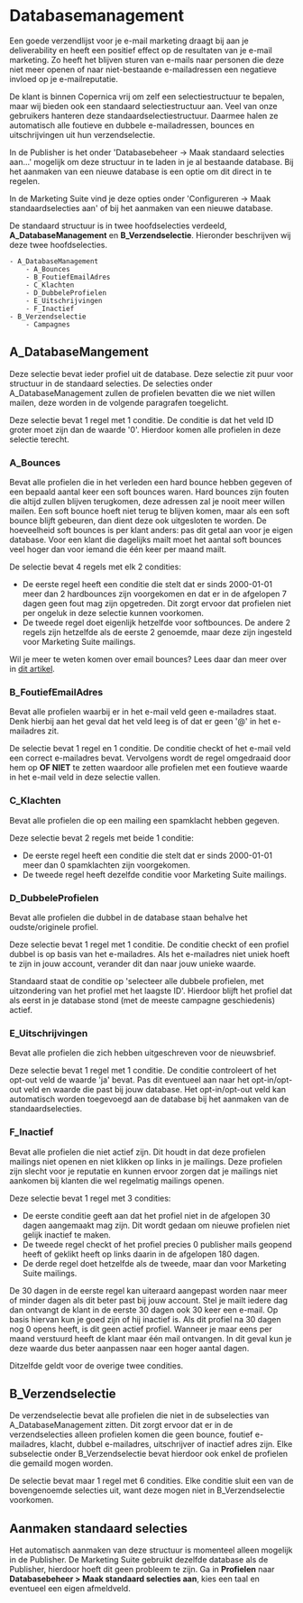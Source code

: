 # Databasemanagement
Een goede verzendlijst voor je e-mail marketing draagt bij aan je
deliverability en heeft een positief effect op de resultaten van je e-mail
marketing. Zo heeft het blijven sturen van e-mails naar
personen die deze niet meer openen of naar niet-bestaande e-mailadressen een
negatieve invloed op je e-mailreputatie.

De klant is binnen Copernica vrij om zelf een selectiestructuur te bepalen,
maar wij bieden ook een standaard selectiestructuur aan. Veel van onze
gebruikers hanteren deze standaardselectiestructuur. Daarmee halen ze
automatisch alle foutieve en dubbele e-mailadressen, bounces en
uitschrijvingen uit hun verzendselectie.

In de Publisher is het onder 'Databasebeheer -> Maak standaard selecties aan...' mogelijk om deze structuur in te laden in je al bestaande database. Bij het aanmaken van een nieuwe database is een optie om dit direct in te regelen.

In de Marketing Suite vind je deze opties onder 'Configureren -> Maak standaardselecties aan' of bij het aanmaken van een nieuwe database.

De standaard structuur is in twee hoofdselecties verdeeld,
**A_DatabaseManagement** en **B_Verzendselectie**. Hieronder beschrijven wij
deze twee hoofdselecties.

```
- A_DatabaseManagement
    - A_Bounces
    - B_FoutiefEmailAdres
    - C_Klachten
    - D_DubbeleProfielen
    - E_Uitschrijvingen
    - F_Inactief
- B_Verzendselectie
    - Campagnes
```

## A_DatabaseMangement
Deze selectie bevat ieder profiel uit de database. Deze selectie zit puur voor structuur in
de standaard selecties. De selecties onder A_DatabaseManagement zullen de profielen
bevatten die we niet willen mailen, deze worden in de volgende paragrafen
toegelicht.

Deze selectie bevat 1 regel met 1 conditie. De conditie is dat het veld ID groter moet zijn dan de waarde '0'. Hierdoor komen alle profielen in deze selectie terecht.

### A_Bounces
Bevat alle profielen die in het verleden een hard bounce hebben gegeven of
een bepaald aantal keer een soft bounces waren. Hard bounces zijn fouten die
altijd zullen blijven terugkomen, deze adressen zal je nooit meer willen mailen.
Een soft bounce hoeft niet terug te blijven komen, maar als een soft bounce
blijft gebeuren, dan dient deze ook uitgesloten te worden. De hoeveelheid
soft bounces is per klant anders: pas dit getal aan voor je eigen database.
Voor een klant die dagelijks mailt moet het aantal soft bounces veel hoger dan
voor iemand die één keer per maand mailt.

De selectie bevat 4 regels met elk 2 condities: 
* De eerste regel heeft een conditie die stelt dat er sinds 2000-01-01 meer dan 2 hardbounces zijn
voorgekomen en dat er in de afgelopen 7 dagen geen fout mag zijn opgetreden. Dit zorgt ervoor dat profielen niet per ongeluk in deze selectie kunnen voorkomen. 
* De tweede regel doet eigenlijk hetzelfde voor softbounces. De andere
2 regels zijn hetzelfde als de eerste 2 genoemde, maar deze zijn ingesteld voor
Marketing Suite mailings.

Wil je meer te weten komen over email bounces? Lees daar dan meer over in
[dit artikel](https://www.copernica.com/nl/documentation/bounces).

### B_FoutiefEmailAdres
Bevat alle profielen waarbij er in het e-mail veld geen e-mailadres staat.
Denk hierbij aan het geval dat het veld leeg is of dat er geen '@'
in het e-mailadres zit.

De selectie bevat 1 regel en 1 conditie. De conditie checkt of het e-mail veld
een correct e-mailadres bevat. Vervolgens wordt de regel omgedraaid door hem op
**OF NIET** te zetten waardoor alle profielen met een foutieve waarde in het e-mail veld in deze selectie vallen.

### C_Klachten
Bevat alle profielen die op een mailing een spamklacht hebben gegeven.

Deze selectie bevat 2 regels met beide 1 conditie:
* De eerste regel heeft een conditie die stelt dat er sinds 2000-01-01 meer dan 0 spamklachten zijn
voorgekomen. 
* De tweede regel heeft dezelfde conditie voor Marketing Suite mailings.

### D_DubbeleProfielen
Bevat alle profielen die dubbel in de database staan behalve het
oudste/originele profiel.

Deze selectie bevat 1 regel met 1 conditie. De conditie checkt of een profiel
dubbel is op basis van het e-mailadres. Als het e-mailadres niet uniek hoeft te zijn
in jouw account, verander dit dan naar jouw unieke waarde.

Standaard staat de conditie op 'selecteer alle dubbele profielen, met uitzondering van het profiel met het laagste ID'. Hierdoor blijft het profiel dat als eerst in je database stond (met de meeste campagne geschiedenis) actief.

### E_Uitschrijvingen
Bevat alle profielen die zich hebben uitgeschreven voor de nieuwsbrief.

Deze selectie bevat 1 regel met 1 conditie. De conditie controleert of het
opt-out veld de waarde 'ja' bevat. Pas dit eventueel aan naar het opt-in/opt-out veld
en waarde die past bij jouw database. Het opt-in/opt-out veld kan automatisch worden
toegevoegd aan de database bij het aanmaken van de standaardselecties.

### F_Inactief
Bevat alle profielen die niet actief zijn. Dit houdt in dat deze profielen
mailings niet openen en niet klikken op links in je mailings. Deze profielen
zijn slecht voor je reputatie en kunnen ervoor zorgen dat je mailings niet
aankomen bij klanten die wel regelmatig mailings openen.

Deze selectie bevat 1 regel met 3 condities:
* De eerste conditie geeft aan dat het profiel niet in de afgelopen 30 dagen aangemaakt mag zijn. Dit wordt gedaan
om nieuwe profielen niet gelijk inactief te maken. 
* De tweede regel checkt of het profiel precies 0 publisher mails geopend heeft of geklikt heeft op links
daarin in de afgelopen 180 dagen. 
* De derde regel doet hetzelfde als de tweede, maar dan voor Marketing Suite mailings. 

De 30 dagen in de eerste regel kan uiteraard aangepast worden naar meer of minder dagen als dit beter past bij jouw account. Stel je mailt iedere dag dan ontvangt de klant in de eerste 30 dagen ook 30 keer een e-mail. Op basis hiervan kun je goed zijn of hij inactief is. Als dit profiel na 30 dagen nog 0 opens heeft, is dit geen actief profiel. Wanneer je maar eens per maand verstuurd heeft de klant maar één mail ontvangen. In dit geval kun je deze waarde dus beter aanpassen naar een hoger aantal dagen.

Ditzelfde geldt voor de overige twee condities.

## B_Verzendselectie
De verzendselectie bevat alle profielen die niet in de subselecties van
A_DatabaseManagement zitten. Dit zorgt ervoor dat er in de verzendselecties
alleen profielen komen die geen bounce, foutief e-mailadres, klacht,
dubbel e-mailadres, uitschrijver of inactief adres zijn. Elke subselectie
onder B_Verzendselectie bevat hierdoor ook enkel de profielen die gemaild mogen
worden.

De selectie bevat maar 1 regel met 6 condities. Elke conditie sluit een van de
bovengenoemde selecties uit, want deze mogen niet in B_Verzendselectie
voorkomen.

## Aanmaken standaard selecties
Het automatisch aanmaken van deze structuur is momenteel alleen mogelijk in de
Publisher. De Marketing Suite gebruikt dezelfde database als de Publisher,
hierdoor hoeft dit geen probleem te zijn. Ga in **Profielen** naar
**Databasebeheer > Maak standaard selecties aan**, kies een taal en eventueel
een eigen afmeldveld.
